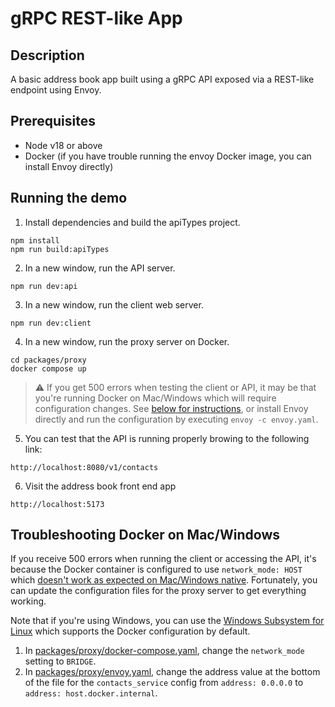 # gRPC REST-like App

## Description

A basic address book app built using a gRPC API exposed via a REST-like endpoint using Envoy.

## Prerequisites

- Node v18 or above
- Docker (if you have trouble running the envoy Docker image, you can install Envoy directly)

## Running the demo

1. Install dependencies and build the apiTypes project.

```console
npm install
npm run build:apiTypes
```

2. In a new window, run the API server.

```console
npm run dev:api
```

3. In a new window, run the client web server.

```console
npm run dev:client
```

4. In a new window, run the proxy server on Docker.

```console
cd packages/proxy
docker compose up
```

> :warning: If you get 500 errors when testing the client or API, it may be that you're running Docker on Mac/Windows which will require configuration changes. See [below for instructions](#troubleshooting-docker-on-macwindows), or install Envoy directly and run the configuration by executing `envoy -c envoy.yaml`.

5. You can test that the API is running properly browing to the following link:

```url
http://localhost:8080/v1/contacts
```

6. Visit the address book front end app

```url
http://localhost:5173

```

## Troubleshooting Docker on Mac/Windows

If you receive 500 errors when running the client or accessing the API, it's because the Docker container is configured to use `network_mode: HOST` which [doesn't work as expected on Mac/Windows native](https://github.com/docker/roadmap/issues/238). Fortunately, you can update the configuration files for the proxy server to get everything working.

Note that if you're using Windows, you can use the [Windows Subsystem for Linux](https://learn.microsoft.com/en-us/windows/wsl/install) which supports the Docker configuration by default.

1. In [packages/proxy/docker-compose.yaml](packages/proxy/docker-compose.yaml), change the `network_mode` setting to `BRIDGE`.
2. In [packages/proxy/envoy.yaml](packages/proxy/envoy.yaml), change the address value at the bottom of the file for the `contacts_service` config from `address: 0.0.0.0` to `address: host.docker.internal`.
